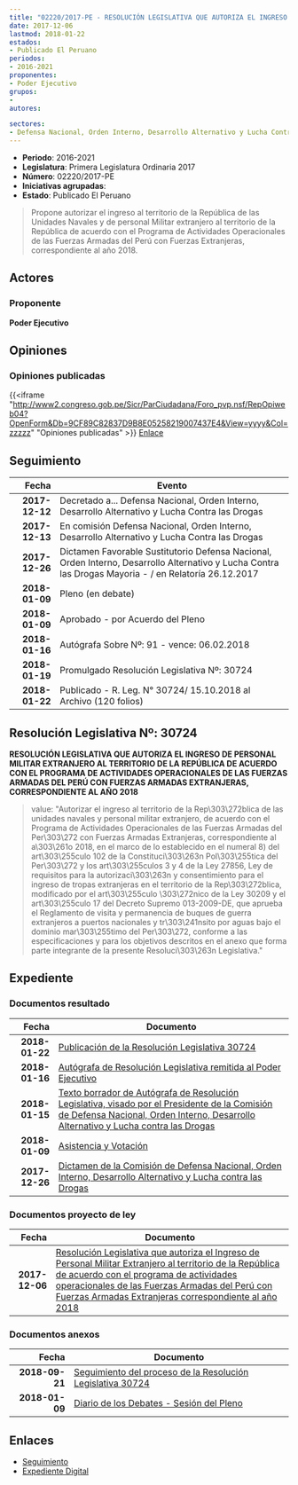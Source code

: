 ```yaml
---
title: "02220/2017-PE - RESOLUCIÓN LEGISLATIVA QUE AUTORIZA EL INGRESO DE PERSONAL MILITAR EXTRANJERO AL TERRITORIO DE LA REPÚBLICA DE ACUERDO CON EL PROGRAMA DE ACTIVIDADES OPERACIONALES DE LAS FUERZAS ARMADAS DEL PERÚ CON FUERZAS ARMADAS EXTRANJERAS CORRESPONDIENTE AL AÑO 2018"
date: 2017-12-06
lastmod: 2018-01-22
estados:
- Publicado El Peruano
periodos:
- 2016-2021
proponentes:
- Poder Ejecutivo
grupos:
- 
autores:

sectores:
- Defensa Nacional, Orden Interno, Desarrollo Alternativo y Lucha Contra las Drogas
---
```

- **Periodo**: 2016-2021
- **Legislatura**: Primera Legislatura Ordinaria 2017
- **Número**: 02220/2017-PE
- **Iniciativas agrupadas**: 
- **Estado**: Publicado El Peruano

> Propone autorizar el ingreso al territorio de la República de las Unidades Navales y de personal Militar extranjero al territorio de la República de acuerdo con el Programa de Actividades Operacionales de las Fuerzas Armadas del Perú con Fuerzas Extranjeras, correspondiente al año 2018.


## Actores

### Proponente

**Poder Ejecutivo**

## Opiniones

### Opiniones publicadas

{{<iframe "http://www2.congreso.gob.pe/Sicr/ParCiudadana/Foro_pvp.nsf/RepOpiweb04?OpenForm&Db=9CF89C82837D9B8E05258219007437E4&View=yyyy&Col=zzzzz" "Opiniones publicadas" >}}
[Enlace](http://www2.congreso.gob.pe/Sicr/ParCiudadana/Foro_pvp.nsf/RepOpiweb04?OpenForm&Db=9CF89C82837D9B8E05258219007437E4&View=yyyy&Col=zzzzz)


## Seguimiento

| Fecha | Evento |
|------:|--------|
| **2017-12-12** | Decretado a... Defensa Nacional, Orden Interno, Desarrollo Alternativo y Lucha Contra las Drogas |
| **2017-12-13** | En comisión Defensa Nacional, Orden Interno, Desarrollo Alternativo y Lucha Contra las Drogas |
| **2017-12-26** | Dictamen Favorable Sustitutorio Defensa Nacional, Orden Interno, Desarrollo Alternativo y Lucha Contra las Drogas Mayoria - / en Relatoría 26.12.2017 |
| **2018-01-09** | Pleno (en debate) |
| **2018-01-09** | Aprobado - por Acuerdo del Pleno |
| **2018-01-16** | Autógrafa Sobre Nº: 91 - vence: 06.02.2018 |
| **2018-01-19** | Promulgado Resolución Legislativa Nº: 30724 |
| **2018-01-22** | Publicado - R. Leg. N° 30724/ 15.10.2018 al Archivo (120 folios) |

## Resolución Legislativa Nº: 30724

**RESOLUCIÓN LEGISLATIVA QUE AUTORIZA EL INGRESO DE PERSONAL MILITAR EXTRANJERO AL TERRITORIO DE LA REPÚBLICA DE ACUERDO CON EL PROGRAMA DE ACTIVIDADES OPERACIONALES DE LAS FUERZAS ARMADAS DEL PERÚ CON FUERZAS ARMADAS EXTRANJERAS, CORRESPONDIENTE AL AÑO 2018**

> value: "Autorizar el ingreso al territorio de la Rep\303\272blica de las unidades navales y personal militar extranjero, de acuerdo con el Programa de Actividades Operacionales de las Fuerzas Armadas del Per\303\272 con Fuerzas Armadas Extranjeras, correspondiente al a\303\261o 2018, en el marco de lo establecido en el numeral 8) del art\303\255culo 102 de la Constituci\303\263n Pol\303\255tica del Per\303\272 y los art\303\255culos 3 y 4 de la Ley 27856, Ley de requisitos para la autorizaci\303\263n y consentimiento para el ingreso de tropas extranjeras en el territorio de la Rep\303\272blica, modificado por el art\303\255culo \303\272nico de la Ley 30209 y el art\303\255culo 17 del Decreto Supremo 013-2009-DE, que aprueba el Reglamento de visita y permanencia de buques de guerra extranjeros a puertos nacionales y tr\303\241nsito por aguas bajo el dominio mar\303\255timo del Per\303\272, conforme a las especificaciones y para los objetivos descritos en el anexo que forma parte integrante de la presente Resoluci\303\263n Legislativa."


## Expediente

### Documentos resultado

| Fecha | Documento |
|------:|-----------|
| **2018-01-22** | [Publicación de la Resolución Legislativa 30724](http://www.leyes.congreso.gob.pe/Documentos/2016_2021/ADLP/Normas_Legales/30724-RLG.pdf) |
| **2018-01-16** | [Autógrafa de Resolución Legislativa remitida al Poder Ejecutivo](http://www.leyes.congreso.gob.pe/Documentos/2016_2021/ADLP/Texto_Aprobado/AU0222020180116.pdf) |
| **2018-01-15** | [Texto borrador de Autógrafa de Resolución Legislativa, visado por el Presidente de la Comisión de Defensa Nacional, Orden Interno, Desarrollo Alternativo y Lucha contra las Drogas](http://www.leyes.congreso.gob.pe/Documentos/2016_2021/Texto_Borrador_de_Autografa/BAU0222020180115.PDF) |
| **2018-01-09** | [Asistencia y Votación](http://www.leyes.congreso.gob.pe/Documentos/2016_2021/Asistencia_y_Votacion/Proyectos_de_Ley/AV0222020180109.pdf) |
| **2017-12-26** | [Dictamen de la Comisión de Defensa Nacional, Orden Interno, Desarrollo Alternativo y Lucha contra las Drogas](http://www.leyes.congreso.gob.pe/Documentos/2016_2021/Dictamenes/Proyectos_de_Ley/02220DC07MAY20171226.pdf) |

### Documentos proyecto de ley

| Fecha | Documento |
|------:|-----------|
| **2017-12-06** | [Resolución Legislativa que autoriza el Ingreso de Personal Militar Extranjero al territorio de la República de acuerdo con el programa de actividades operacionales de las Fuerzas Armadas del Perú con Fuerzas Armadas Extranjeras correspondiente al año 2018](http://www.leyes.congreso.gob.pe/Documentos/2016_2021/Proyectos_de_Ley_y_de_Resoluciones_Legislativas/PL0222020171206..pdf) |

### Documentos anexos

| Fecha | Documento |
|------:|-----------|
| **2018-09-21** | [Seguimiento del proceso de la Resolución Legislativa 30724](http://www.leyes.congreso.gob.pe/Documentos/2016_2021/Seguimiento_de_Proyectos_de_Ley/02220PL20180921.PDF) |
| **2018-01-09** | [Diario de los Debates - Sesión del Pleno](http://www.leyes.congreso.gob.pe/Documentos/2016_2021/ADLP/Diario_Debates/30724-TDD.pdf) |

## Enlaces

- [Seguimiento](http://www2.congreso.gob.pe/Sicr/TraDocEstProc/CLProLey2016.nsf/f7fff46988ca05b1052578e100829cc7/6c36fb7c2c59255b052581ee00813c3d?OpenDocument)
- [Expediente Digital](http://www2.congreso.gob.pe/Sicr/TraDocEstProc/Expvirt_2011.nsf/visbusqptramdoc1621/02220?opendocument)

